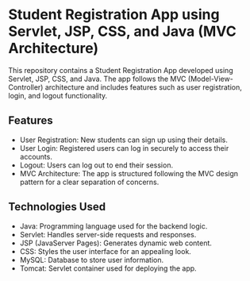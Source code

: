 # Student Registration App using Servlet, JSP, CSS, and Java (MVC Architecture)
This repository contains a Student Registration App developed using Servlet, JSP, CSS, and Java. 
The app follows the MVC (Model-View-Controller) architecture and includes features such as user registration, login, and logout functionality.

## Features

- User Registration: New students can sign up using their details.
- User Login: Registered users can log in securely to access their accounts.
- Logout: Users can log out to end their session.
- MVC Architecture: The app is structured following the MVC design pattern for a clear separation of concerns.

## Technologies Used

- Java: Programming language used for the backend logic.
- Servlet: Handles server-side requests and responses.
- JSP (JavaServer Pages): Generates dynamic web content.
- CSS: Styles the user interface for an appealing look.
- MySQL: Database to store user information.
- Tomcat: Servlet container used for deploying the app.

